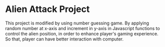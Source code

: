 ﻿# Alien Attack Project
 This project is modified by using number guessing game. 
 By applying random number at x-axis and increment in y-axis in Javascript functions to control the alien position,
 in order to enhance player's gaming experience. 
So that, player can have better interaction with computer. 
